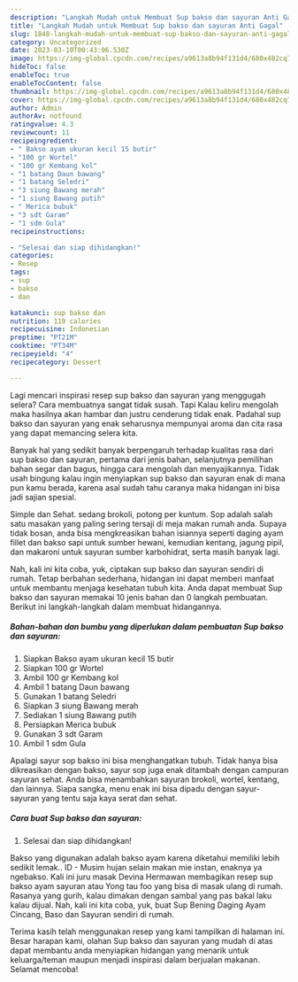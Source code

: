 ```yaml
---
description: "Langkah Mudah untuk Membuat Sup bakso dan sayuran Anti Gagal"
title: "Langkah Mudah untuk Membuat Sup bakso dan sayuran Anti Gagal"
slug: 1848-langkah-mudah-untuk-membuat-sup-bakso-dan-sayuran-anti-gagal
category: Uncategorized
date: 2023-03-10T00:43:06.530Z
image: https://img-global.cpcdn.com/recipes/a9613a8b94f131d4/680x482cq70/sup-bakso-dan-sayuran-foto-resep-utama.jpg
hideToc: false
enableToc: true
enableTocContent: false
thumbnail: https://img-global.cpcdn.com/recipes/a9613a8b94f131d4/680x482cq70/sup-bakso-dan-sayuran-foto-resep-utama.jpg
cover: https://img-global.cpcdn.com/recipes/a9613a8b94f131d4/680x482cq70/sup-bakso-dan-sayuran-foto-resep-utama.jpg
author: Admin
authorAv: notfound
ratingvalue: 4.3
reviewcount: 11
recipeingredient:
- " Bakso ayam ukuran kecil 15 butir"
- "100 gr Wortel"
- "100 gr Kembang kol"
- "1 batang Daun bawang"
- "1 batang Seledri"
- "3 siung Bawang merah"
- "1 siung Bawang putih"
- " Merica bubuk"
- "3 sdt Garam"
- "1 sdm Gula"
recipeinstructions:

- "Selesai dan siap dihidangkan!"
categories:
- Resep
tags:
- sup
- bakso
- dan

katakunci: sup bakso dan 
nutrition: 119 calories
recipecuisine: Indonesian
preptime: "PT21M"
cooktime: "PT34M"
recipeyield: "4"
recipecategory: Dessert

---
```



Lagi mencari inspirasi resep sup bakso dan sayuran yang menggugah selera? Cara membuatnya sangat tidak susah. Tapi Kalau keliru mengolah maka hasilnya akan hambar dan justru cenderung tidak enak. Padahal sup bakso dan sayuran yang enak seharusnya mempunyai aroma dan cita rasa yang dapat memancing selera kita.


Banyak hal yang sedikit banyak berpengaruh terhadap kualitas rasa dari sup bakso dan sayuran, pertama dari jenis bahan, selanjutnya pemilihan bahan segar dan bagus, hingga cara mengolah dan menyajikannya. Tidak usah bingung kalau ingin menyiapkan sup bakso dan sayuran enak di mana pun kamu berada, karena asal sudah tahu caranya maka hidangan ini bisa jadi sajian spesial.

Simple dan Sehat. sedang brokoli, potong per kuntum. Sop adalah salah satu masakan yang paling sering tersaji di meja makan rumah anda. Supaya tidak bosan, anda bisa mengkreasikan bahan isiannya seperti daging ayam fillet dan bakso sapi untuk sumber hewani, kemudian kentang, jagung pipil, dan makaroni untuk sayuran sumber karbohidrat, serta masih banyak lagi.


Nah, kali ini kita coba, yuk, ciptakan sup bakso dan sayuran sendiri di rumah. Tetap berbahan sederhana, hidangan ini dapat memberi manfaat untuk membantu menjaga kesehatan tubuh kita. Anda dapat membuat Sup bakso dan sayuran memakai 10 jenis bahan dan 0 langkah pembuatan. Berikut ini langkah-langkah dalam membuat hidangannya.

<!--inarticleads1-->

##### Bahan-bahan dan bumbu yang diperlukan dalam pembuatan Sup bakso dan sayuran:

1. Siapkan  Bakso ayam ukuran kecil 15 butir
1. Siapkan 100 gr Wortel
1. Ambil 100 gr Kembang kol
1. Ambil 1 batang Daun bawang
1. Gunakan 1 batang Seledri
1. Siapkan 3 siung Bawang merah
1. Sediakan 1 siung Bawang putih
1. Persiapkan  Merica bubuk
1. Gunakan 3 sdt Garam
1. Ambil 1 sdm Gula


Apalagi sayur sop bakso ini bisa menghangatkan tubuh. Tidak hanya bisa dikreasikan dengan bakso, sayur sop juga enak ditambah dengan campuran sayuran sehat. Anda bisa menambahkan sayuran brokoli, wortel, kentang, dan lainnya. Siapa sangka, menu enak ini bisa dipadu dengan sayur-sayuran yang tentu saja kaya serat dan sehat. 

<!--inarticleads2-->

##### Cara buat Sup bakso dan sayuran:


1. Selesai dan siap dihidangkan!

Bakso yang digunakan adalah bakso ayam karena diketahui memiliki lebih sedikit lemak.. ID - Musim hujan selain makan mie instan, enaknya ya ngebakso. Kali ini juru masak Devina Hermawan membagikan resep sup bakso ayam sayuran atau Yong tau foo yang bisa di masak ulang di rumah. Rasanya yang gurih, kalau dimakan dengan sambal yang pas bakal laku kalau dijual. Nah, kali ini kita coba, yuk, buat Sup Bening Daging Ayam Cincang, Baso dan Sayuran sendiri di rumah. 

Terima kasih telah menggunakan resep yang kami tampilkan di halaman ini. Besar harapan kami, olahan Sup bakso dan sayuran yang mudah di atas dapat membantu anda menyiapkan hidangan yang menarik untuk keluarga/teman maupun menjadi inspirasi dalam berjualan makanan. Selamat mencoba!
